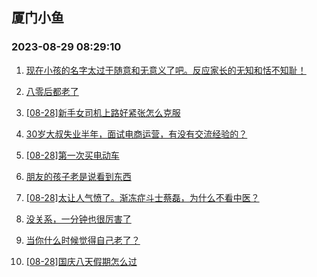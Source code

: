 ## 厦门小鱼 
### 2023-08-29 08:29:10

1. [现在小孩的名字太过于随意和无意义了吧。反应家长的无知和恬不知耻！](http://bbs.xmfish.com/read-htm-tid-18061714.html)

2. [八零后都老了](http://bbs.xmfish.com/read-htm-tid-18061700.html)

3. [[08-28]新手女司机上路好紧张怎么克服](http://bbs.xmfish.com/read-htm-tid-18061928.html)

4. [30岁大叔失业半年，面试电商运营，有没有交流经验的？](http://bbs.xmfish.com/read-htm-tid-18061801.html)

5. [[08-28]第一次买电动车](http://bbs.xmfish.com/read-htm-tid-18061738.html)

6. [朋友的孩子老是说看到东西](http://bbs.xmfish.com/read-htm-tid-18062013.html)

7. [[08-28]太让人气愤了。渐冻症斗士蔡磊，为什么不看中医？](http://bbs.xmfish.com/read-htm-tid-18061703.html)

8. [没关系，一分钟也很厉害了](http://bbs.xmfish.com/read-htm-tid-18061907.html)

9. [当你什么时候觉得自己老了？](http://bbs.xmfish.com/read-htm-tid-18061848.html)

10. [[08-28]国庆八天假期怎么过](http://bbs.xmfish.com/read-htm-tid-18061849.html)

